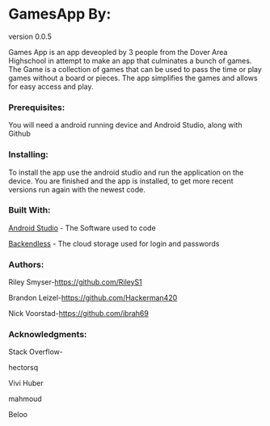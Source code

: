 # GamesApp By: 
version 0.0.5


Games App is an app deveopled by 3 people from the Dover Area Highschool in attempt to make an app that culminates a bunch of games.
The Game is a collection of games that can be used to pass the time or play games without a board or pieces. The app simplifies the games and allows for easy access and play.

### Prerequisites:
You will need a android running device and Android Studio, along with Github

### Installing:
To install the app use the android studio and run the application on the device.
You are finished and the app is installed, to get more recent versions run again with the newest code.

### Built With:

[Android Studio](https://developer.android.com/studio/index.html) - The Software used to code

[Backendless](https://backendless.com/documentation/messaging/android/messaging_push_notification_setup_androi.htm) - The cloud storage used for login and passwords

### Authors:
Riley Smyser-https://github.com/RileyS1

Brandon Leizel-https://github.com/Hackerman420

Nick Voorstad-https://github.com/ibrah69

### Acknowledgments:
Stack Overflow-

hectorsq

Vivi Huber

mahmoud

Beloo
